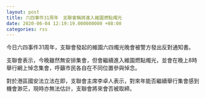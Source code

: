 ```yaml
---
layout: post
title: 六四事件31周年　支聯會稱將進入維園燃點燭光
date: 2020-06-04 12:19:19.000000000 +08:00
categories: rss
---
```


今日六四事件31周年，支聯會發起的維園六四燭光晚會被警方發出反對通知書。

支聯會表示，今晚雖然無安排集會，但會繼續進入維園燃點燭光，並會在晚上8時舉行網上悼念集會，呼籲市民各自在不同位置參與悼念。

對於港區國安法立法在即，支聯會主席李卓人表示，對來年能否繼續舉行集會感到機會渺茫，現時亦無法估計，支聯會將來會否被取締。
